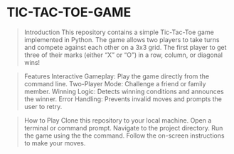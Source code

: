 # TIC-TAC-TOE-GAME

>Introduction
This repository contains a simple Tic-Tac-Toe game implemented in Python. The game allows two players to take turns and compete against each other on a 3x3 grid. The first player to get three of their marks (either “X” or “O”) in a row, column, or diagonal wins!

>Features
Interactive Gameplay: Play the game directly from the command line.
Two-Player Mode: Challenge a friend or family member.
Winning Logic: Detects winning conditions and announces the winner.
Error Handling: Prevents invalid moves and prompts the user to retry.

>How to Play
Clone this repository to your local machine.
Open a terminal or command prompt.
Navigate to the project directory.
Run the game using the the command.
Follow the on-screen instructions to make your moves.
